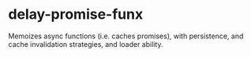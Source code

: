 # delay-promise-funx

Memoizes async functions (i.e. caches promises), with persistence, and cache invalidation strategies, and loader ability.
